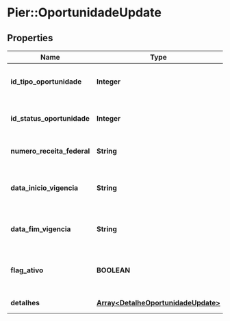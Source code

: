 # Pier::OportunidadeUpdate

## Properties
Name | Type | Description | Notes
------------ | ------------- | ------------- | -------------
**id_tipo_oportunidade** | **Integer** | C\u00F3digo identificador do tipo oportunidade | 
**id_status_oportunidade** | **Integer** | C\u00F3digo identificador do status oportunidade | 
**numero_receita_federal** | **String** | N\u00FAmero receita federal do cliente | 
**data_inicio_vigencia** | **String** | In\u00EDcio da vig\u00EAncia da oportunidade | 
**data_fim_vigencia** | **String** | Fim da vig\u00EAncia da oportunidade | 
**flag_ativo** | **BOOLEAN** | Atributo que indica se a oportunidade est\u00E1 ativa | 
**detalhes** | [**Array&lt;DetalheOportunidadeUpdate&gt;**](DetalheOportunidadeUpdate.md) | Lista de detalhes | 


